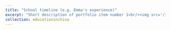 ```yaml
---
title: "School timeline (e.g. Emma's experience)"
excerpt: "Short description of portfolio item number 1<br/><img src='/images/education_timeline.png'>"
collection: educationinchina
---
```



